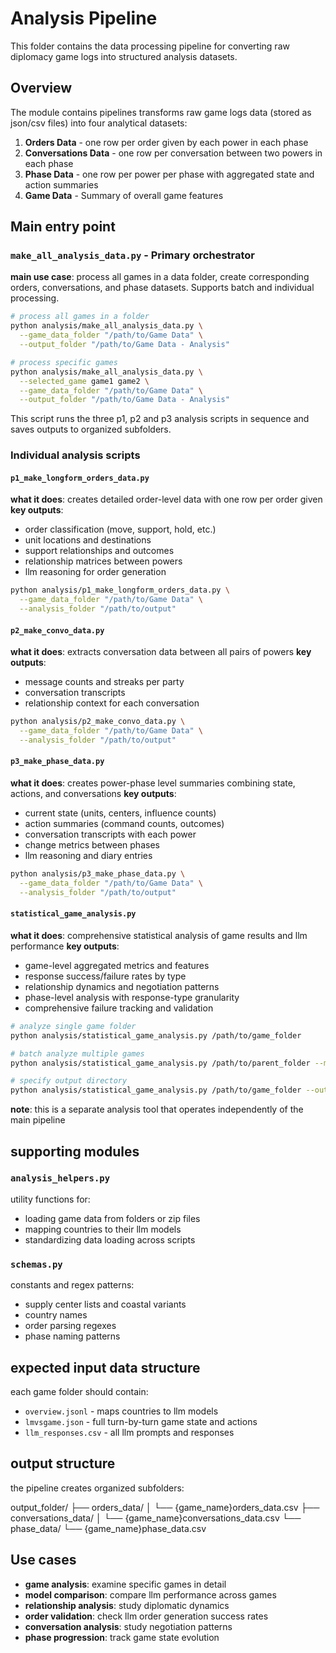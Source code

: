 # Analysis Pipeline

This folder contains the data processing pipeline for converting raw diplomacy game logs into structured analysis datasets.

## Overview

The module contains pipelines transforms raw game logs data (stored as json/csv files) into four analytical datasets:

1. **Orders Data** - one row per order given by each power in each phase
2. **Conversations Data** - one row per conversation between two powers in each phase  
3. **Phase Data** - one row per power per phase with aggregated state and action summaries
4. **Game Data** - Summary of overall game features

## Main entry point

### `make_all_analysis_data.py` - Primary orchestrator
**main use case**: process all games in a data folder, create corresponding orders, conversations, and phase datasets. Supports batch and individual processing.

```bash
# process all games in a folder
python analysis/make_all_analysis_data.py \
  --game_data_folder "/path/to/Game Data" \
  --output_folder "/path/to/Game Data - Analysis"

# process specific games
python analysis/make_all_analysis_data.py \
  --selected_game game1 game2 \
  --game_data_folder "/path/to/Game Data" \
  --output_folder "/path/to/Game Data - Analysis"
```

This script runs the three p1, p2 and p3 analysis scripts in sequence and saves outputs to organized subfolders. 

### Individual analysis scripts

#### `p1_make_longform_orders_data.py`
**what it does**: creates detailed order-level data with one row per order given
**key outputs**: 
- order classification (move, support, hold, etc.)
- unit locations and destinations
- support relationships and outcomes
- relationship matrices between powers
- llm reasoning for order generation

```bash
python analysis/p1_make_longform_orders_data.py \
  --game_data_folder "/path/to/Game Data" \
  --analysis_folder "/path/to/output"
```

#### `p2_make_convo_data.py` 
**what it does**: extracts conversation data between all pairs of powers
**key outputs**:
- message counts and streaks per party
- conversation transcripts
- relationship context for each conversation

```bash
python analysis/p2_make_convo_data.py \
  --game_data_folder "/path/to/Game Data" \
  --analysis_folder "/path/to/output"
```

#### `p3_make_phase_data.py`
**what it does**: creates power-phase level summaries combining state, actions, and conversations
**key outputs**:
- current state (units, centers, influence counts)
- action summaries (command counts, outcomes)
- conversation transcripts with each power
- change metrics between phases
- llm reasoning and diary entries

```bash
python analysis/p3_make_phase_data.py \
  --game_data_folder "/path/to/Game Data" \
  --analysis_folder "/path/to/output"
```

#### `statistical_game_analysis.py`
**what it does**: comprehensive statistical analysis of game results and llm performance
**key outputs**:
- game-level aggregated metrics and features
- response success/failure rates by type
- relationship dynamics and negotiation patterns
- phase-level analysis with response-type granularity
- comprehensive failure tracking and validation

```bash
# analyze single game folder
python analysis/statistical_game_analysis.py /path/to/game_folder

# batch analyze multiple games
python analysis/statistical_game_analysis.py /path/to/parent_folder --multiple

# specify output directory
python analysis/statistical_game_analysis.py /path/to/game_folder --output /path/to/output
```

**note**: this is a separate analysis tool that operates independently of the main pipeline


## supporting modules

### `analysis_helpers.py`
utility functions for:
- loading game data from folders or zip files
- mapping countries to their llm models
- standardizing data loading across scripts

### `schemas.py` 
constants and regex patterns:
- supply center lists and coastal variants
- country names
- order parsing regexes
- phase naming patterns

## expected input data structure

each game folder should contain:
- `overview.jsonl` - maps countries to llm models
- `lmvsgame.json` - full turn-by-turn game state and actions
- `llm_responses.csv` - all llm prompts and responses

## output structure

the pipeline creates organized subfolders:

output_folder/
├── orders_data/
│ └── {game_name}orders_data.csv
├── conversations_data/
│ └── {game_name}conversations_data.csv
└── phase_data/
└── {game_name}phase_data.csv

## Use cases

- **game analysis**: examine specific games in detail
- **model comparison**: compare llm performance across games
- **relationship analysis**: study diplomatic dynamics
- **order validation**: check llm order generation success rates
- **conversation analysis**: study negotiation patterns
- **phase progression**: track game state evolution